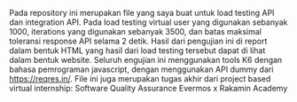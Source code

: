 Pada repository ini merupakan file yang saya buat untuk load testing API dan integration API. Pada load testing virtual user yang digunakan sebanyak 1000,
iterations yang digunakan sebanyak 3500, dan batas maksimal toleransi response API selama 2 detik. Hasil dari pengujian ini di report dalam bentuk HTML yang
hasil dari load testing tersebut dapat di lihat dalam bentuk website. Seluruh engujian ini menggunakan tools K6 dengan bahasa pemrograman javascript, dengan
menggunakan API dummy dari https://reqres.in/. File ini juga merupakan tugas akhir dari project based virtual internship: Software Quality Assurance Evermos x Rakamin Academy
